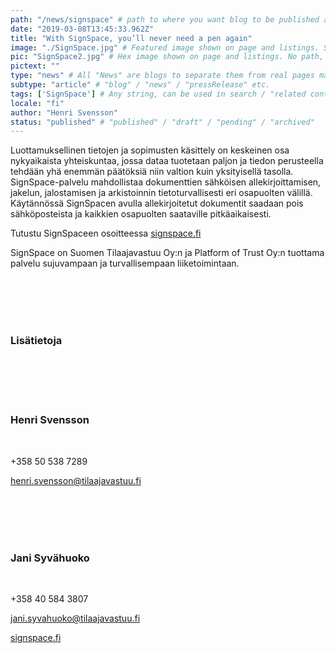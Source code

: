 ```yaml
---
path: "/news/signspace" # path to where you want blog to be published aka https://www.platformoftrust.net//blogs/sport-venue
date: "2019-03-08T13:45:33.962Z"
title: "With SignSpace, you’ll never need a pen again"
image: "./SignSpace.jpg" # Featured image shown on page and listings. Save in same folder. Don't use svg.
pic: "SignSpace2.jpg" # Hex image shown on page and listings. No path, just filename. Save in same folder. Don't use svg.
pictext: ""
type: "news" # All "News" are blogs to separate them from real pages made with MarkDown, so that they appear in blog listings etc.
subtype: "article" # "blog" / "news" / "pressRelease" etc.
tags: ['SignSpace'] # Any string, can be used in search / "related content"
locale: "fi"
author: "Henri Svensson"
status: "published" # "published" / "draft" / "pending" / "archived"
---
```

Luottamuksellinen tietojen ja sopimusten käsittely on keskeinen osa nykyaikaista yhteiskuntaa, jossa dataa tuotetaan paljon ja tiedon perusteella tehdään yhä enemmän päätöksiä niin valtion kuin yksityisellä tasolla. SignSpace-palvelu mahdollistaa dokumenttien sähköisen allekirjoittamisen, jakelun, jalostamisen ja arkistoinnin tietoturvallisesti eri osapuolten välillä. Käytännössä SignSpacen avulla allekirjoitetut dokumentit saadaan pois sähköposteista ja kaikkien osapuolten saataville pitkäaikaisesti.

Tutustu SignSpaceen osoitteessa [signspace.fi](https://www.signspace.fi/index.html)

SignSpace on Suomen Tilaajavastuu Oy:n ja Platform of Trust Oy:n tuottama palvelu sujuvampaan ja turvallisempaan liiketoimintaan.

<br/><br/><br/><br/>

### Lisätietoja

<br/><br/><br/><br/>

### **Henri Svensson**

<br/>

+358 50 538 7289

henri.svensson@tilaajavastuu.fi

<br/><br/><br/><br/>

### **Jani Syvähuoko**

<br/>

+358 40 584 3807

jani.syvahuoko@tilaajavastuu.fi

[signspace.fi](https://www.signspace.fi/index.html)
